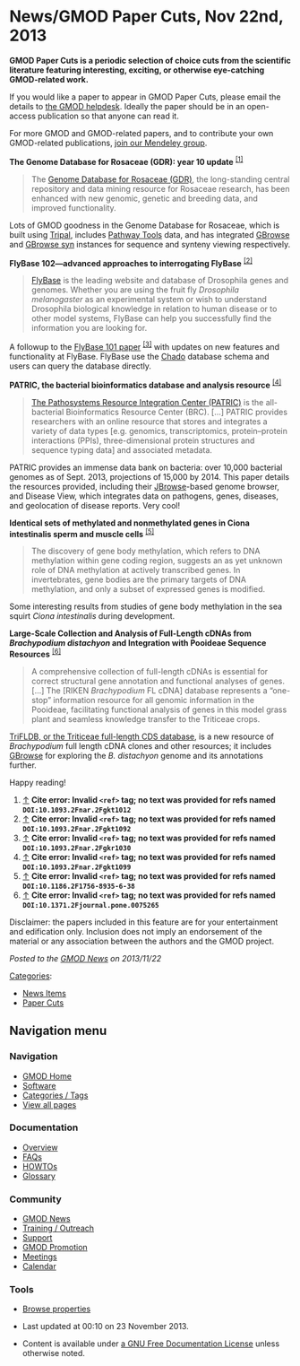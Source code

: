 



<span id="top"></span>




# <span dir="auto">News/GMOD Paper Cuts, Nov 22nd, 2013</span>









  

**GMOD Paper Cuts is a periodic selection of choice cuts from the
scientific literature featuring interesting, exciting, or otherwise
eye-catching GMOD-related work.**

If you would like a paper to appear in GMOD Paper Cuts, please email the
details to
<a href="mailto:help@gmod.org" class="external text" rel="nofollow">the
GMOD helpdesk</a>. Ideally the paper should be in an open-access
publication so that anyone can read it.

For more GMOD and GMOD-related papers, and to contribute your own
GMOD-related publications,
<a href="http://mnd.ly/WwRe8F" class="external text" rel="nofollow">join
our Mendeley group</a>.

  
**The Genome Database for Rosaceae (GDR): year 10 update**
<sup>[\[1\]](#cite_note-DOI:10.1093.2Fnar.2Fgkt1012-1)</sup>

> The <a href="http://www.rosaceae.org" class="external text"
> rel="nofollow">Genome Database for Rosaceae (GDR)</a>, the
> long-standing central repository and data mining resource for Rosaceae
> research, has been enhanced with new genomic, genetic and breeding
> data, and improved functionality.

Lots of GMOD goodness in the Genome Database for Rosaceae, which is
built using [Tripal](../Tripal.1 "Tripal"), includes [Pathway
Tools](../Pathway_Tools.1 "Pathway Tools") data, and has integrated
[GBrowse](../GBrowse.1 "GBrowse") and [GBrowse
syn](../GBrowse_syn.1 "GBrowse syn") instances for sequence and synteny
viewing respectively.

  
**FlyBase 102—advanced approaches to interrogating FlyBase**
<sup>[\[2\]](#cite_note-DOI:10.1093.2Fnar.2Fgkt1092-2)</sup>

> <a href="http://flybase.org" class="external text"
> rel="nofollow">FlyBase</a> is the leading website and database of
> Drosophila genes and genomes. Whether you are using the fruit fly
> *Drosophila melanogaster* as an experimental system or wish to
> understand Drosophila biological knowledge in relation to human
> disease or to other model systems, FlyBase can help you successfully
> find the information you are looking for.

A followup to the
<a href="http://nar.oxfordjournals.org/content/40/D1/D706.full"
class="external text" rel="nofollow">FlyBase 101 paper</a>
<sup>[\[3\]](#cite_note-DOI:10.1093.2Fnar.2Fgkr1030-3)</sup> with
updates on new features and functionality at FlyBase. FlyBase use the
<a href="../Chado" class="mw-redirect" title="Chado">Chado</a> database
schema and users can query the database directly.

  
**PATRIC, the bacterial bioinformatics database and analysis resource**
<sup>[\[4\]](#cite_note-DOI:10.1093.2Fnar.2Fgkt1099-4)</sup>

> <a href="http://www.patricbrc.org" class="external text"
> rel="nofollow">The Pathosystems Resource Integration Center (PATRIC)</a>
> is the all-bacterial Bioinformatics Resource Center (BRC). \[...\]
> PATRIC provides researchers with an online resource that stores and
> integrates a variety of data types \[e.g. genomics, transcriptomics,
> protein–protein interactions (PPIs), three-dimensional protein
> structures and sequence typing data\] and associated metadata.

PATRIC provides an immense data bank on bacteria: over 10,000 bacterial
genomes as of Sept. 2013, projections of 15,000 by 2014. This paper
details the resources provided, including their
[JBrowse](../JBrowse.1 "JBrowse")-based genome browser, and Disease
View, which integrates data on pathogens, genes, diseases, and
geolocation of disease reports. Very cool!

  
**Identical sets of methylated and nonmethylated genes in Ciona
intestinalis sperm and muscle cells**
<sup>[\[5\]](#cite_note-DOI:10.1186.2F1756-8935-6-38-5)</sup>

> The discovery of gene body methylation, which refers to DNA
> methylation within gene coding region, suggests an as yet unknown role
> of DNA methylation at actively transcribed genes. In invertebrates,
> gene bodies are the primary targets of DNA methylation, and only a
> subset of expressed genes is modified.

Some interesting results from studies of gene body methylation in the
sea squirt *Ciona intestinalis* during development.

  
**Large-Scale Collection and Analysis of Full-Length cDNAs from
*Brachypodium distachyon* and Integration with Pooideae Sequence
Resources**
<sup>[\[6\]](#cite_note-DOI:10.1371.2Fjournal.pone.0075265-6)</sup>

> A comprehensive collection of full-length cDNAs is essential for
> correct structural gene annotation and functional analyses of genes.
> \[...\] The \[RIKEN *Brachypodium* FL cDNA\] database represents a
> “one-stop” information resource for all genomic information in the
> Pooideae, facilitating functional analysis of genes in this model
> grass plant and seamless knowledge transfer to the Triticeae crops.

<a href="http://trifldb.psc.riken.jp/v3/index.pl" class="external text"
rel="nofollow">TriFLDB, or the Triticeae full-length CDS database</a>,
is a new resource of *Brachypodium* full length cDNA clones and other
resources; it includes [GBrowse](../GBrowse.1 "GBrowse") for exploring
the *B. distachyon* genome and its annotations further.

  
Happy reading!

  

1.  <span id="cite_note-DOI:10.1093.2Fnar.2Fgkt1012"><span class="mw-cite-backlink">[↑](#cite_ref-DOI:10.1093.2Fnar.2Fgkt1012_0)</span>
    **Cite error: Invalid `<ref>` tag; no text was provided for refs
    named `DOI:10.1093.2Fnar.2Fgkt1012`**</span>
2.  <span id="cite_note-DOI:10.1093.2Fnar.2Fgkt1092"><span class="mw-cite-backlink">[↑](#cite_ref-DOI:10.1093.2Fnar.2Fgkt1092_0)</span>
    **Cite error: Invalid `<ref>` tag; no text was provided for refs
    named `DOI:10.1093.2Fnar.2Fgkt1092`**</span>
3.  <span id="cite_note-DOI:10.1093.2Fnar.2Fgkr1030"><span class="mw-cite-backlink">[↑](#cite_ref-DOI:10.1093.2Fnar.2Fgkr1030_0)</span>
    **Cite error: Invalid `<ref>` tag; no text was provided for refs
    named `DOI:10.1093.2Fnar.2Fgkr1030`**</span>
4.  <span id="cite_note-DOI:10.1093.2Fnar.2Fgkt1099"><span class="mw-cite-backlink">[↑](#cite_ref-DOI:10.1093.2Fnar.2Fgkt1099_0)</span>
    **Cite error: Invalid `<ref>` tag; no text was provided for refs
    named `DOI:10.1093.2Fnar.2Fgkt1099`**</span>
5.  <span id="cite_note-DOI:10.1186.2F1756-8935-6-38"><span class="mw-cite-backlink">[↑](#cite_ref-DOI:10.1186.2F1756-8935-6-38_0)</span>
    **Cite error: Invalid `<ref>` tag; no text was provided for refs
    named `DOI:10.1186.2F1756-8935-6-38`**</span>
6.  <span id="cite_note-DOI:10.1371.2Fjournal.pone.0075265"><span class="mw-cite-backlink">[↑](#cite_ref-DOI:10.1371.2Fjournal.pone.0075265_0)</span>
    **Cite error: Invalid `<ref>` tag; no text was provided for refs
    named `DOI:10.1371.2Fjournal.pone.0075265`**</span>



Disclaimer: the papers included in this feature are for your
entertainment and edification only. Inclusion does not imply an
endorsement of the material or any association between the authors and
the GMOD project.



  



*Posted to the [GMOD News](../GMOD_News "GMOD News") on 2013/11/22*






[Categories](../Special%3ACategories "Special%3ACategories"):

- [News Items](../Category%3ANews_Items "Category%3ANews Items")
- [Paper Cuts](../Category%3APaper_Cuts "Category%3APaper Cuts")






## Navigation menu







<a href="../Main_Page"
style="background-image: url(../../images/GMOD-cogs.png);"
title="Visit the main page"></a>


### Navigation



- <span id="n-GMOD-Home">[GMOD Home](../Main_Page)</span>
- <span id="n-Software">[Software](../GMOD_Components)</span>
- <span id="n-Categories-.2F-Tags">[Categories /
  Tags](../Categories)</span>
- <span id="n-View-all-pages">[View all
  pages](../Special:AllPages)</span>




### Documentation



- <span id="n-Overview">[Overview](../Overview)</span>
- <span id="n-FAQs">[FAQs](../Category%3AFAQ)</span>
- <span id="n-HOWTOs">[HOWTOs](../Category%3AHOWTO)</span>
- <span id="n-Glossary">[Glossary](../Glossary)</span>




### Community



- <span id="n-GMOD-News">[GMOD News](../GMOD_News)</span>
- <span id="n-Training-.2F-Outreach">[Training /
  Outreach](../Training_and_Outreach)</span>
- <span id="n-Support">[Support](../Support)</span>
- <span id="n-GMOD-Promotion">[GMOD Promotion](../GMOD_Promotion)</span>
- <span id="n-Meetings">[Meetings](../Meetings)</span>
- <span id="n-Calendar">[Calendar](../Calendar)</span>




### Tools

- <span id="t-smwbrowselink"><a href="../Special%3ABrowse/News-2FGMOD_Paper_Cuts,_Nov_22nd,_2013"
  rel="smw-browse">Browse properties</a></span>



- <span id="footer-info-lastmod">Last updated at 00:10 on 23 November
  2013.</span>
<!-- - <span id="footer-info-viewcount">15,281 page views.</span> -->
- <span id="footer-info-copyright">Content is available under
  <a href="http://www.gnu.org/licenses/fdl-1.3.html" class="external"
  rel="nofollow">a GNU Free Documentation License</a> unless otherwise
  noted.</span>

<!-- -->



<!-- -->





